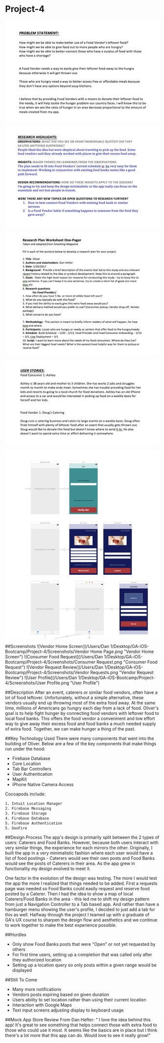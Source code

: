# Project-4

![Alt Image Text](Prep_Work/Problem_Statement.png)


![Alt Image Text](Prep_Work/Research_Highlights.png)

![Alt Image Text](Prep_Work/Research_Plan_One_Pager.png)

![Alt Image Text](Prep_Work/User_Stories.png)

![Alt Image Text](Prep_Work/Wireframes.png)


##Screenshots
![Vendor Home Screen](/Users/Dan 1/Desktop/GA-iOS-Bootcamp/Project-4/Screenshots/Vendor Home Page.png "Vendor Home Screen")
![Consumer Food Request](/Users/Dan 1/Desktop/GA-iOS-Bootcamp/Project-4/Screenshots/Consumer Request.png "Consumer Food Request")
![Vendor Request Review](/Users/Dan 1/Desktop/GA-iOS-Bootcamp/Project-4/Screenshots/Vendor Requests.png "Vendor Request Review")
![User Profile](/Users/Dan 1/Desktop/GA-iOS-Bootcamp/Project-4/Screenshots/User Profile.png "User Profile")


##Description
After an event, caterers or similar food vendors, often have a lot of food leftover. Unfortunately, without a simple alternative, these vendors usually end up throwing most of the extra food away. At the same time, millions of Americans go hungry each day from a lack of food. Oliver's goal is to help fight hunger by connecting food vendors with leftover food to local food banks. This offers the food vendor a conveninent and low effort way to give away their excess food and food banks a much needed supply of extra food. Together, we can make hunger a thing of the past.

##Key Technology Used
There were many components that went into the building of Oliver. Below are a few of the key components that make things run under the hood:

* Firebase Database
* Core Location
* Tab Bar Controllers
* User Authentication
* MapKit
* iPhone Native Camera Access

Cocoapods include:

	1. Intuit Location Manager
	2. Firebase Messaging
	3. Firebase Storage
	4. Firebase Database
	5. Firebase Authentication
	5. GeoFire

##Design Process
The app's design is primarily split between the 2 types of users: Caterers and Food Banks. However, because both users interact with very similar things, the experience for each mirrors the other. Originally, I built the app in a very minimalistic fashion where each user would have a list of food postings - Caterers would see their own posts and Food Banks would see the posts of Caterers in their area. As the app grew in functionality my design evolved to meet it. 

One factor in the evolution of the design was testing. The more I would test the app the more I realized that things needed to be added. First a requests page was needed so Food Banks could easily request and reserve food posted by a Caterer. Then I had the idea to show a map of local Caterers/Food Banks in the area - this led me to shift my design pattern from just a Navigation Controller to a Tab based app. And rather than have a hamburger menu showing the user's profile, I decided to just add a tab for this as well. Halfway through the project I teamed up with a graduate of GA's UX course to sharpen the design flow and aesthetics and we continue to work together to make the best experience possible.

##Hurdles

* Only show Food Banks posts that were "Open" or not yet requested by others
* For first time users, setting up a completion that was called only after they authorized location
* Setting up a location query so only posts within a given range would be displayed


##Still To Come

* Many more notifications
* Vendors posts expiring based on given duration
* Users ability to set location rather than using their current location
* Interaction with Google Maps
* Text input screens adjusting display to keyboard usage

##Mock App Store Review
From Dan Hefter:
" I love the idea behind this app! It's great to see something that helps connect those with extra food to those who could use it most. It seems like the basics are in place but I think there's a lot more that this app can do. Would love to see it really grow!"